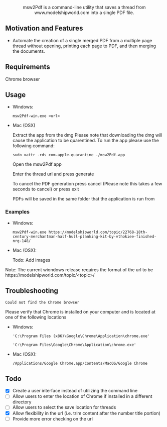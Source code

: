 <p align="center">msw2Pdf is a command-line utility that saves a thread from www.modelshipworld.com into a single PDF file.</p>

## Motivation and Features

- Automate the creation of a single merged PDF from a multiple page thread without opening, printing each page to PDF, and then merging the documents.

## Requirements
Chrome browser

## Usage

- Windows:

  `msw2Pdf-win.exe <url>`

- Mac (OSX)

  Extract the app from the dmg
    Please note that downloading the dmg will cause the application to be quarentined. To run the app please use the following command:

    `sudo xattr -rds com.apple.quarantine ./msw2Pdf.app`  

  Open the msw2Pdf app

  Enter the thread url and press generate 

  To cancel the PDF generation press cancel (Please note this takes a few seconds to cancel) or press exit

  PDFs will be saved in the same folder that the application is run from

### Examples
- Windows:

	`msw2Pdf-win.exe https://modelshipworld.com/topic/22768-18th-century-merchantman-half-hull-planking-kit-by-vthokiee-finished-nrg-148/`

- Mac (OSX):

	Todo: Add images

Note: The current wiondows release requires the format of the url to be h<span>ttps://</span>modelshipworld.com/topic/\<topic\>/ 

## Troubleshooting

	Could not find the Chrome browser

Please verify that Chrome is installed on your computer and is located at one of the following locations
- Windows:
	
	`'C:\Program Files (x86)\Google\Chrome\Application\chrome.exe'`
	
	`'C:\Program Files\Google\Chrome\Application\chrome.exe'`

- Mac (OSX):
	
	`/Applications/Google Chrome.app/Contents/MacOS/Google Chrome`	

## Todo
- [x] Create a user interface instead of utilizing the command line
- [ ] Allow users to enter the location of Chrome if installed in a different directory
- [ ] Allow users to select the save location for threads
- [x] Allow flexibility in the url (i.e. trim content after the number title portion)
- [ ] Provide more error checking on the url
